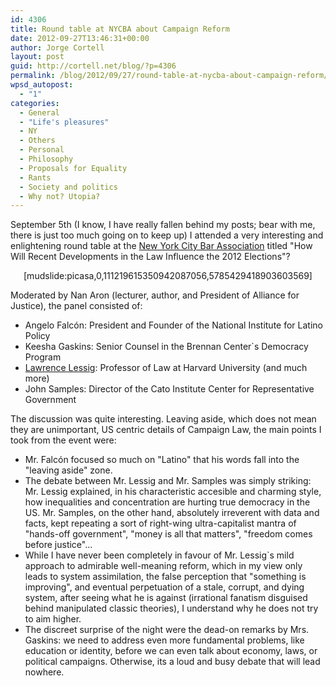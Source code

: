 ```yaml
---
id: 4306
title: Round table at NYCBA about Campaign Reform
date: 2012-09-27T13:46:31+00:00
author: Jorge Cortell
layout: post
guid: http://cortell.net/blog/?p=4306
permalink: /blog/2012/09/27/round-table-at-nycba-about-campaign-reform/
wpsd_autopost:
  - "1"
categories:
  - General
  - "Life's pleasures"
  - NY
  - Others
  - Personal
  - Philosophy
  - Proposals for Equality
  - Rants
  - Society and politics
  - Why not? Utopia?
---
```

September 5th (I know, I have really fallen behind my posts; bear with me, there is just too much going on to keep up) I attended a very interesting and enlightening round table at the <a title="http://www.nycbar.org/" href="http://www.nycbar.org/" target="_blank">New York City Bar Association</a> titled "How Will Recent Developments in the Law Influence the 2012 Elections"?

<p style="text-align: center">
  [mudslide:picasa,0,111219615350942087056,5785429418903603569]
</p>

Moderated by Nan Aron (lecturer, author, and President of Alliance for Justice), the panel consisted of:

  * Angelo Falcón: President and Founder of the National Institute for Latino Policy
  * Keesha Gaskins: Senior Counsel in the Brennan Center`s Democracy Program
  * <a title="http://en.wikipedia.org/wiki/Lawrence_Lessig" href="http://en.wikipedia.org/wiki/Lawrence_Lessig" target="_blank">Lawrence Lessig</a>: Professor of Law at Harvard University (and much more)
  * John Samples: Director of the Cato Institute Center for Representative Government

The discussion was quite interesting. Leaving aside, which does not mean they are unimportant, US centric details of Campaign Law, the main points I took from the event were:

  * Mr. Falcón focused so much on "Latino" that his words fall into the "leaving aside" zone.
  * The debate between Mr. Lessig and Mr. Samples was simply striking: Mr. Lessig explained, in his characteristic accesible and charming style, how inequalities and concentration are hurting true democracy in the US. Mr. Samples, on the other hand, absolutely irreverent with data and facts, kept repeating a sort of right-wing ultra-capitalist mantra of "hands-off government", "money is all that matters", "freedom comes before justice"...
  * While I have never been completely in favour of Mr. Lessig`s mild approach to admirable well-meaning reform, which in my view only leads to system assimilation, the false perception that "something is improving", and eventual perpetuation of a stale, corrupt, and dying system, after seeing what he is against (irrational fanatism disguised behind manipulated classic theories), I understand why he does not try to aim higher.
  * The discreet surprise of the night were the dead-on remarks by Mrs. Gaskins: we need to address even more fundamental problems, like education or identity, before we can even talk about economy, laws, or political campaigns. Otherwise, its a loud and busy debate that will lead nowhere.